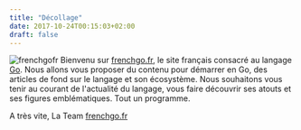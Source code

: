 ```yaml
---
title: "Décollage"
date: 2017-10-24T00:15:03+02:00
draft: false
---
```

![frenchgofr](/img/team/frenchgofr_banner.jpg)
Bienvenu sur [frenchgo.fr](https://frenchgo.fr), le site français consacré au langage [Go](https://golang.org/doc/install). Nous allons vous proposer du contenu pour démarrer en Go, des articles de fond sur le langage et son écosystème. Nous souhaitons vous tenir au courant de l'actualité du langage, vous faire découvrir ses atouts et ses figures emblématiques. Tout un programme. 

A très vite, La Team [frenchgo.fr](https://frenchgo.fr)
